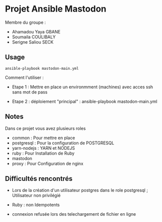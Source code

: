 # Projet Ansible Mastodon 

Membre du groupe : 
- Ahamadou Yaya GBANE
- Soumaila COULIBALY
- Serigne Saliou SECK


## Usage

```
ansible-playbook mastodon-main.yml
```
Comment l'utiliser : 

- Etape 1 : Mettre en place un environmment (machines) avec    acces ssh sans mot de pass
                

- Etape 2 : déploiement "principal" : 
                  ansible-playbook mastodon-main.yml

## Notes

Dans ce projet vous avez plusieurs roles

- common : Pour mettre en place 
- postgresql : Pour la configuration de POSTGRESQL
- yarn-nodejs : YARN et NODEJS 
- ruby : Pour Installation de Ruby
- mastodon
- proxy : Pour Configuration de nginx



## Difficultés rencontrés 

- Lors de la création d'un utilisateur postgres dans le role postgresql ; Utilisateur non privilégié

- Ruby : non Idempotents

- connexion refusée lors des telechargement de fichier en ligne 